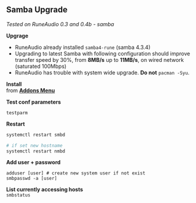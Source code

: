 Samba Upgrade
---
_Tested on RuneAudio 0.3 and 0.4b - samba_

**Upgrage**  
- RuneAudio already installed `samba4-rune` (samba 4.3.4)  
- Upgrading to latest Samba with following configuration should improve transfer speed by 30%, from **8MB/s** up to **11MB/s**, on wired network (saturated 100Mbps) 
- RuneAudio has trouble with system wide upgrade. **Do not** `pacman -Syu`. 

**Install**  
from [**Addons Menu**](https://github.com/rern/RuneAudio_Addons)  

**Test conf parameters**
```
testparm
```

**Restart**
```sh
systemctl restart smbd

# if set new hostname
systemctl restart nmbd
```

**Add user + password**
```
adduser [user] # create new system user if not exist
smbpasswd -a [user]
```

**List currently accessing hosts**  
`smbstatus`  
